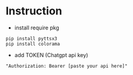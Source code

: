 # Instruction
- install require pkg
```
pip install pyttsx3
pip install colorama
```
- add TOKEN (Chatgpt api key)
```
"Authorization: Bearer [paste your api here]"
```
